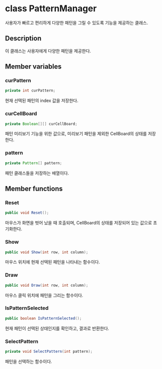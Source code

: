 # class PatternManager

사용자가 빠르고 편리하게 다양한 패턴을 그릴 수 있도록 기능을 제공하는 클래스.

## Description

이 클래스는 사용자에게 다양한 패턴을 제공한다.

## Member variables

### curPattern

```java
private int curPattern;
```

현재 선택된 패턴의 index 값을 저장한다.

### curCellBoard

```java
private Boolean[][] curCellBoard;
```

패턴 미리보기 기능을 위한 값으로, 미리보기 패턴을 제외한 CellBoard의 상태를 저장한다.

### pattern

```java
private Pattern[] pattern;
```

패턴 클래스들을 저장하는 배열이다.

## Member functions

### Reset

```java
public void Reset();
```

마우스가 화면을 벗어 났을 때 호출되며, CellBoard의 상태를 저장되어 있는 값으로 초기화한다.

### Show

```java
public void Show(int row, int column);
```

마우스 위치에 현재 선택된 패턴을 나타내는 함수이다.

### Draw

```java
public void Draw(int row, int column);
```

마우스 클릭 위치에 패턴을 그리는 함수이다.

### IsPatternSelected

```java
public boolean IsPatternSelected();
```

현재 패턴이 선택된 상태인지를 확인하고, 결과로 반환한다.

### SelectPattern

```java
private void SelectPattern(int pattern);
```

패턴을 선택하는 함수이다.